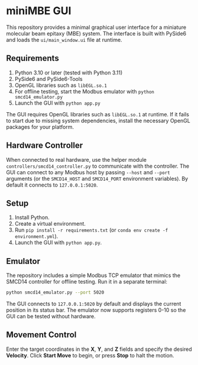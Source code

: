 # miniMBE GUI

This repository provides a minimal graphical user interface for a miniature molecular beam epitaxy (MBE) system.  The interface is built with PySide6 and loads the `ui/main_window.ui` file at runtime.

## Requirements

1. Python 3.10 or later (tested with Python 3.11)
2. PySide6 and PySide6-Tools
3. OpenGL libraries such as `libEGL.so.1`
4. For offline testing, start the Modbus emulator with
   `python smcd14_emulator.py`
5. Launch the GUI with `python app.py`

The GUI requires OpenGL libraries such as `libEGL.so.1` at runtime. If it fails
to start due to missing system dependencies, install the necessary OpenGL
packages for your platform.

## Hardware Controller

When connected to real hardware, use the helper module
`controllers/smcd14_controller.py` to communicate with the controller.  The GUI
can connect to any Modbus host by passing ``--host`` and ``--port`` arguments (or
the ``SMCD14_HOST`` and ``SMCD14_PORT`` environment variables).  By default it
connects to ``127.0.0.1:5020``.

## Setup

1. Install Python.
2. Create a virtual environment.
3. Run `pip install -r requirements.txt` (or `conda env create -f environment.yml`).
4. Launch the GUI with `python app.py`.

## Emulator

The repository includes a simple Modbus TCP emulator that mimics the SMCD14 controller for offline testing.  Run it in a separate terminal:

```bash
python smcd14_emulator.py --port 5020
```

The GUI connects to `127.0.0.1:5020` by default and displays the current position in its status bar.
The emulator now supports registers 0-10 so the GUI can be tested without hardware.

## Movement Control

Enter the target coordinates in the **X**, **Y**, and **Z** fields and specify the desired **Velocity**. Click **Start Move** to begin, or press **Stop** to halt the motion.
